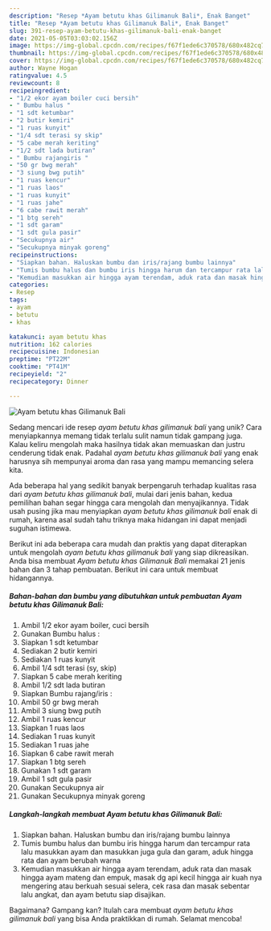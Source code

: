 ```yaml
---
description: "Resep *Ayam betutu khas Gilimanuk Bali*, Enak Banget"
title: "Resep *Ayam betutu khas Gilimanuk Bali*, Enak Banget"
slug: 391-resep-ayam-betutu-khas-gilimanuk-bali-enak-banget
date: 2021-05-05T03:03:02.156Z
image: https://img-global.cpcdn.com/recipes/f67f1ede6c370578/680x482cq70/ayam-betutu-khas-gilimanuk-bali-foto-resep-utama.jpg
thumbnail: https://img-global.cpcdn.com/recipes/f67f1ede6c370578/680x482cq70/ayam-betutu-khas-gilimanuk-bali-foto-resep-utama.jpg
cover: https://img-global.cpcdn.com/recipes/f67f1ede6c370578/680x482cq70/ayam-betutu-khas-gilimanuk-bali-foto-resep-utama.jpg
author: Wayne Hogan
ratingvalue: 4.5
reviewcount: 8
recipeingredient:
- "1/2 ekor ayam boiler cuci bersih"
- " Bumbu halus "
- "1 sdt ketumbar"
- "2 butir kemiri"
- "1 ruas kunyit"
- "1/4 sdt terasi sy skip"
- "5 cabe merah keriting"
- "1/2 sdt lada butiran"
- " Bumbu rajangiris "
- "50 gr bwg merah"
- "3 siung bwg putih"
- "1 ruas kencur"
- "1 ruas laos"
- "1 ruas kunyit"
- "1 ruas jahe"
- "6 cabe rawit merah"
- "1 btg sereh"
- "1 sdt garam"
- "1 sdt gula pasir"
- "Secukupnya air"
- "Secukupnya minyak goreng"
recipeinstructions:
- "Siapkan bahan. Haluskan bumbu dan iris/rajang bumbu lainnya"
- "Tumis bumbu halus dan bumbu iris hingga harum dan tercampur rata lalu masukkan ayam dan masukkan juga gula dan garam, aduk hingga rata dan ayam berubah warna"
- "Kemudian masukkan air hingga ayam terendam, aduk rata dan masak hingga ayam mateng dan empuk, masak dg api kecil hingga air kuah nya mengering atau berkuah sesuai selera, cek rasa dan masak sebentar lalu angkat, dan ayam betutu siap disajikan."
categories:
- Resep
tags:
- ayam
- betutu
- khas

katakunci: ayam betutu khas 
nutrition: 162 calories
recipecuisine: Indonesian
preptime: "PT22M"
cooktime: "PT41M"
recipeyield: "2"
recipecategory: Dinner

---
```



![*Ayam betutu khas Gilimanuk Bali*](https://img-global.cpcdn.com/recipes/f67f1ede6c370578/680x482cq70/ayam-betutu-khas-gilimanuk-bali-foto-resep-utama.jpg)

Sedang mencari ide resep *ayam betutu khas gilimanuk bali* yang unik? Cara menyiapkannya memang tidak terlalu sulit namun tidak gampang juga. Kalau keliru mengolah maka hasilnya tidak akan memuaskan dan justru cenderung tidak enak. Padahal *ayam betutu khas gilimanuk bali* yang enak harusnya sih mempunyai aroma dan rasa yang mampu memancing selera kita.



Ada beberapa hal yang sedikit banyak berpengaruh terhadap kualitas rasa dari *ayam betutu khas gilimanuk bali*, mulai dari jenis bahan, kedua pemilihan bahan segar hingga cara mengolah dan menyajikannya. Tidak usah pusing jika mau menyiapkan *ayam betutu khas gilimanuk bali* enak di rumah, karena asal sudah tahu triknya maka hidangan ini dapat menjadi suguhan istimewa.


Berikut ini ada beberapa cara mudah dan praktis yang dapat diterapkan untuk mengolah *ayam betutu khas gilimanuk bali* yang siap dikreasikan. Anda bisa membuat *Ayam betutu khas Gilimanuk Bali* memakai 21 jenis bahan dan 3 tahap pembuatan. Berikut ini cara untuk membuat hidangannya.

<!--inarticleads1-->

##### Bahan-bahan dan bumbu yang dibutuhkan untuk pembuatan *Ayam betutu khas Gilimanuk Bali*:

1. Ambil 1/2 ekor ayam boiler, cuci bersih
1. Gunakan  Bumbu halus :
1. Siapkan 1 sdt ketumbar
1. Sediakan 2 butir kemiri
1. Sediakan 1 ruas kunyit
1. Ambil 1/4 sdt terasi (sy, skip)
1. Siapkan 5 cabe merah keriting
1. Ambil 1/2 sdt lada butiran
1. Siapkan  Bumbu rajang/iris :
1. Ambil 50 gr bwg merah
1. Ambil 3 siung bwg putih
1. Ambil 1 ruas kencur
1. Siapkan 1 ruas laos
1. Sediakan 1 ruas kunyit
1. Sediakan 1 ruas jahe
1. Siapkan 6 cabe rawit merah
1. Siapkan 1 btg sereh
1. Gunakan 1 sdt garam
1. Ambil 1 sdt gula pasir
1. Gunakan Secukupnya air
1. Gunakan Secukupnya minyak goreng




<!--inarticleads2-->

##### Langkah-langkah membuat *Ayam betutu khas Gilimanuk Bali*:

1. Siapkan bahan. Haluskan bumbu dan iris/rajang bumbu lainnya
1. Tumis bumbu halus dan bumbu iris hingga harum dan tercampur rata lalu masukkan ayam dan masukkan juga gula dan garam, aduk hingga rata dan ayam berubah warna
1. Kemudian masukkan air hingga ayam terendam, aduk rata dan masak hingga ayam mateng dan empuk, masak dg api kecil hingga air kuah nya mengering atau berkuah sesuai selera, cek rasa dan masak sebentar lalu angkat, dan ayam betutu siap disajikan.




Bagaimana? Gampang kan? Itulah cara membuat *ayam betutu khas gilimanuk bali* yang bisa Anda praktikkan di rumah. Selamat mencoba!

